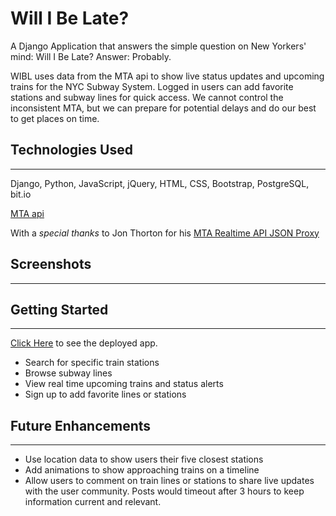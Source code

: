 # Will I Be Late?

A Django Application that answers the simple question on New Yorkers' mind: Will I Be Late? Answer: Probably.

WIBL uses data from the MTA api to show live status updates and upcoming trains for the NYC Subway System. Logged in users can add favorite stations and subway lines for quick access. We cannot control the inconsistent MTA, but we can prepare for potential delays and do our best to get places on time.

## Technologies Used
--- 
Django, Python, JavaScript, jQuery, HTML, CSS, Bootstrap, PostgreSQL, bit.io

[MTA api](https://api.mta.info/#/landing)

With a *special thanks* to Jon Thorton for his [MTA Realtime API JSON Proxy](https://github.com/jonthornton/MTAPI)

## Screenshots
---



## Getting Started
---
[Click Here](http://willibelate.herokuapp.com/) to see the deployed app.  

- Search for specific train stations
- Browse subway lines
- View real time upcoming trains and status alerts
- Sign up to add favorite lines or stations

## Future Enhancements
---
- Use location data to show users their five closest stations
- Add animations to show approaching trains on a timeline
- Allow users to comment on train lines or stations to share live updates with the user community. Posts would timeout after 3 hours to keep information current and relevant.